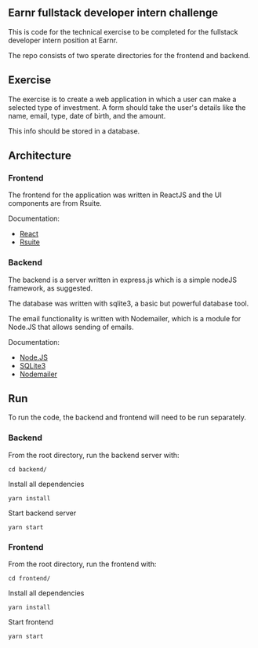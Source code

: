 ## Earnr fullstack developer intern challenge

This is code for the technical exercise to be completed for the fullstack developer intern position at Earnr. 

The repo consists of two sperate directories for the frontend and backend.


## Exercise

The exercise is to create a web application in which a user can make a selected type of investment. A form should take the user's details like the name, email, type, date of birth, and the amount.

This info should be stored in a database.


## Architecture

### Frontend

The frontend for the application was written in ReactJS and the UI components are from Rsuite.

Documentation:
* [React](https://reactjs.org/docs/getting-started.html)
* [Rsuite](https://rsuitejs.com/guide/introduction/)

### Backend

The backend is a server written in express.js which is a simple nodeJS framework, as suggested. 

The database was written with sqlite3, a basic but powerful database tool.

The email functionality is written with Nodemailer, which is a module for Node.JS that allows sending of emails.

Documentation:
* [Node.JS](https://nodejs.org/en/docs/)
* [SQLite3](https://www.sqlite.org/docs.html)
* [Nodemailer](https://nodemailer.com/about/)


## Run

To run the code, the backend and frontend will need to be run separately.

### Backend

From the root directory, run the backend server with:

```
cd backend/
```

Install all dependencies
```
yarn install
```

Start backend server
```
yarn start
```


### Frontend

From the root directory, run the frontend with:

```
cd frontend/
```

Install all dependencies
```
yarn install
```

Start frontend
```
yarn start
```
